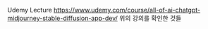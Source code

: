Udemy Lecture
https://www.udemy.com/course/all-of-ai-chatgpt-midjourney-stable-diffusion-app-dev/
위의 강의를 확인한 것들
